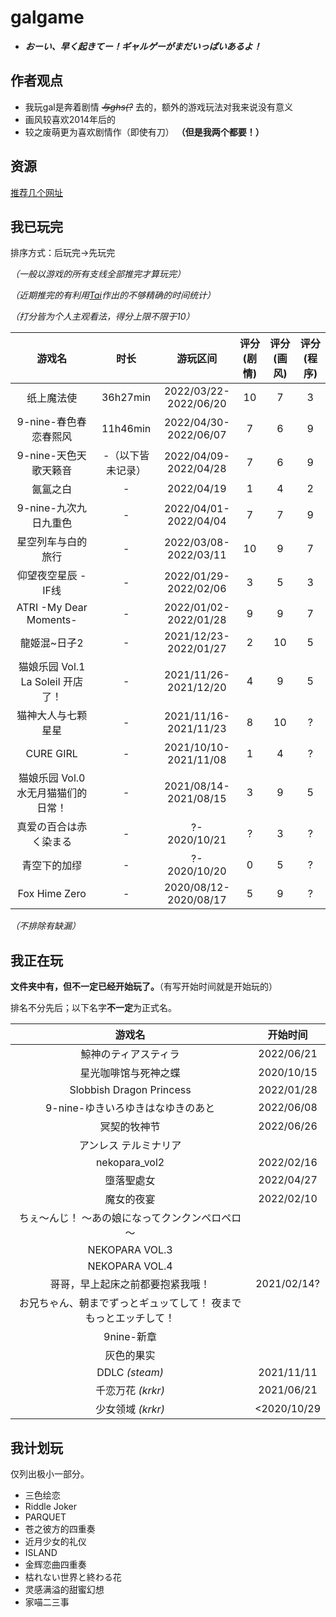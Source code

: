 # galgame
* ***おーい、早く起きてー！ギャルゲーがまだいっぱいあるよ！***
## 作者观点
* 我玩gal是奔着剧情 *~~与ghs(?~~* 去的，额外的游戏玩法对我来说没有意义
* 画风较喜欢2014年后的
* 较之废萌更为喜欢剧情作（即使有刀） **（但是我两个都要！）**

## 资源
[推荐几个网址](../farraginous/recommend_websites.md#galgame)
## 我已玩完
排序方式：后玩完→先玩完

*（一般以游戏的所有支线全部推完才算玩完）*

*（近期推完的有利用[Tai](../farraginous/recommend_packages.md#tai)作出的不够精确的时间统计）*

*（打分皆为个人主观看法，得分上限不限于10）*

|游戏名|时长|游玩区间|评分(剧情)|评分(画风)|评分(程序)|
| :----: | :----: | :----: | :----: | :----: | :----: |
|纸上魔法使|36h27min|2022/03/22-<br/>2022/06/20|10|7|3|
|9-nine-春色春恋春熙风|11h46min|2022/04/30-<br/>2022/06/07|7|6|9|
|9-nine-天色天歌天籁音|-（以下皆未记录）|2022/04/09-<br/>2022/04/28|7|6|9|
|氤氲之白|-|2022/04/19|1|4|2|
|9-nine-九次九日九重色|-|2022/04/01-<br/>2022/04/04|7|7|9|
|星空列车与白的旅行|-|2022/03/08-<br/>2022/03/11|10|9|7|
|仰望夜空星辰 - IF线|-|2022/01/29-<br/>2022/02/06|3|5|3|
|ATRI -My Dear Moments-|-|2022/01/02-<br/>2022/01/28|9|9|7|
|龍姬混~日子2|-|2021/12/23-<br/>2022/01/27|2|10|5|
|猫娘乐园 Vol.1 La Soleil 开店了！|-|2021/11/26-<br/>2021/12/20|4|9|5|
|猫神大人与七颗星星|-|2021/11/16-<br/>2021/11/23|8|10|?|
|CURE GIRL|-|2021/10/10-<br/>2021/11/08|1|4|?|
|猫娘乐园 Vol.0 水无月猫猫们的日常！|-|2021/08/14-<br/>2021/08/15|3|9|5|
|真爱の百合は赤く染まる|-|?-<br/>2020/10/21|?|3|?|
|青空下的加缪|-|?-<br/>2020/10/20|0|5|?|
|Fox Hime Zero|-|2020/08/12-<br/>2020/08/17|5|9|?|

*（不排除有缺漏）*

## 我正在玩
**文件夹中有，但不一定已经开始玩了。**（有写开始时间就是开始玩的）

排名不分先后；以下名字**不一定**为正式名。

|游戏名|开始时间|
| :----: | :----: |
| 鯨神のティアスティラ |2022/06/21|
| 星光咖啡馆与死神之蝶|2020/10/15|
| Slobbish Dragon Princess|2022/01/28|
| 9-nine-ゆきいろゆきはなゆきのあと|2022/06/08|
| 冥契的牧神节|2022/06/26|
| アンレス テルミナリア
| nekopara_vol2|2022/02/16|
| 墮落聖處女|2022/04/27|
| 魔女的夜宴|2022/02/10|
| ちぇ～んじ！ ～あの娘になってクンクンペロペロ～
| NEKOPARA VOL.3
| NEKOPARA VOL.4
| 哥哥，早上起床之前都要抱紧我哦！|2021/02/14?|
| お兄ちゃん、朝までずっとギュッてして！ 夜までもっとエッチして！
| 9nine-新章
| 灰色的果实
| DDLC *(steam)*|2021/11/11|
| 千恋万花 *(krkr)*|2021/06/21|
| 少女领域 *(krkr)*|<2020/10/29|

## 我计划玩
仅列出极小一部分。

* 三色绘恋
* Riddle Joker
* PARQUET
* 苍之彼方的四重奏
* 近月少女的礼仪
* ISLAND
* 金辉恋曲四重奏
* 枯れない世界と終わる花
* 灵感满溢的甜蜜幻想
* 家喵二三事
